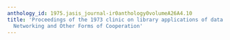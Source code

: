 ```yaml
---
anthology_id: 1975.jasis_journal-ir0anthology0volumeA26A4.10
title: 'Proceedings of the 1973 clinic on library applications of data processing:
  Networking and Other Forms of Cooperation'
---
```

